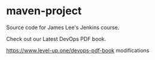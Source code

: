 # maven-project
Source code for James Lee's Jenkins course.

Check out our Latest DevOps PDF book.

https://www.level-up.one/devops-pdf-book
modifications
